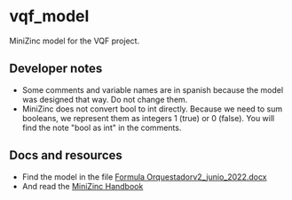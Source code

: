 # vqf_model

MiniZinc model for the VQF project.

## Developer notes

* Some comments and variable names are in spanish because the model was designed that way. Do not change them.
* MiniZinc does not convert bool to int directly. Because we need to sum booleans, we represent them as integers 1 (true) or 0 (false). You will find the note "bool as int" in the comments.

## Docs and resources

* Find the model in the file [Formula Orquestadorv2_junio_2022.docx](./docs/Formula%20Orquestadorv2_junio_2022.docx)
* And read the [MiniZinc Handbook](https://www.minizinc.org/doc-2.6.4/en/index.html)

